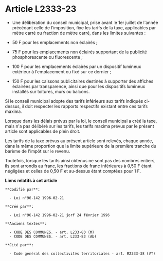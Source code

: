 # Article L2333-23

- Une délibération du conseil municipal, prise avant le 1er juillet de l'année précédant celle de l'imposition, fixe les
tarifs de la taxe, applicables par mètre carré ou fraction de mètre carré, dans les limites suivantes :

- 50 F pour les emplacements non éclairés ;

- 75 F pour les emplacements non éclairés supportant de la publicité phosphorescente ou fluorescente ;

- 100 F pour les emplacements éclairés par un dispositif lumineux extérieur à l'emplacement ou fixé sur ce dernier ;

- 150 F pour les caissons publicitaires destinés à supporter des affiches éclairées par transparence, ainsi que pour les
dispositifs lumineux installés sur toitures, murs ou balcons.

Si le conseil municipal adopte des tarifs inférieurs aux tarifs indiqués ci-dessus, il doit respecter les rapports respectifs
existant entre ces tarifs maxima.

Lorsque dans les délais prévus par la loi, le conseil municipal a créé la taxe, mais n'a pas délibéré sur les tarifs, les
tarifs maxima prévus par le présent article sont applicables de plein droit.

Les tarifs de la taxe prévus au présent article sont relevés, chaque année, dans la même proportion que la limite supérieure
de la première tranche du barème de l'impôt sur le revenu.

Toutefois, lorsque les tarifs ainsi obtenus ne sont pas des nombres entiers, ils sont arrondis au franc, les fractions de
franc inférieures à 0,50 F étant négligées et celles de 0,50 F et au-dessus étant comptées pour 1 F.

**Liens relatifs à cet article**

	**Codifié par**:

	  - Loi n°96-142 1996-02-21

	**Créé par**:

	  - Loi n°96-142 1996-02-21 jorf 24 février 1996

	**Anciens textes**:

	  - CODE DES COMMUNES. - art. L233-83 (M)
	  - CODE DES COMMUNES. - art. L233-83 (Ab)

	**Cité par**:

	  - Code général des collectivités territoriales - art. R2333-38 (VT)
